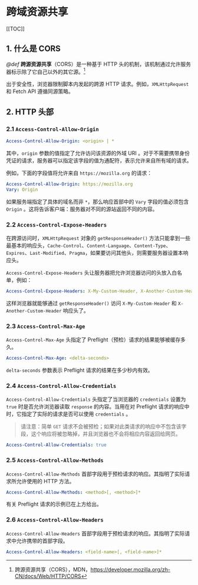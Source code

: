 # 跨域资源共享

[[TOC]]

## 1. 什么是 CORS

*@def* **跨源资源共享**（CORS）是一种基于 HTTP 头的机制，该机制通过允许服务器标示除了它自己以外的其它源。[^1]

[^1]: 跨源资源共享（CORS），MDN，<https://developer.mozilla.org/zh-CN/docs/Web/HTTP/CORS>

出于安全性，浏览器限制脚本内发起的跨源 HTTP 请求。例如，`XMLHttpRequest` 和 Fetch API 遵循同源策略。

## 2. HTTP 头部

### 2.1 `Access-Control-Allow-Origin`

```yaml
Access-Control-Allow-Origin: <origin> | *
```

其中，`origin` 参数的值指定了允许访问该资源的外域 URI 。对于不需要携带身份凭证的请求，服务器可以指定该字段的值为通配符，表示允许来自所有域的请求。

例如，下面的字段值将允许来自 `https://mozilla.org` 的请求：

```yaml
Access-Control-Allow-Origin: https://mozilla.org
Vary: Origin
```

如果服务端指定了具体的域名而非 `*`，那么响应首部中的 `Vary` 字段的值必须包含 `Origin` 。这将告诉客户端：服务器对不同的源站返回不同的内容。

### 2.2 `Access-Control-Expose-Headers`

在跨源访问时，`XMLHttpRequest` 对象的 `getResponseHeader()` 方法只能拿到一些最基本的响应头，`Cache-Control`、`Content-Language`、`Content-Type`、`Expires`、`Last-Modified`、`Pragma`，如果要访问其他头，则需要服务器设置本响应头。

`Access-Control-Expose-Headers` 头让服务器把允许浏览器访问的头放入白名单，例如：

```yaml
Access-Control-Expose-Headers: X-My-Custom-Header, X-Another-Custom-Header
```

这样浏览器就能够通过 `getResponseHeader()` 访问 `X-My-Custom-Header` 和 `X-Another-Custom-Header` 响应头了。

### 2.3 `Access-Control-Max-Age`

`Access-Control-Max-Age` 头指定了 Preflight（预检）请求的结果能够被缓存多久。

```yaml
Access-Control-Max-Age: <delta-seconds>
```

`delta-seconds` 参数表示 Preflight 请求的结果在多少秒内有效。

### 2.4 `Access-Control-Allow-Credentials`

`Access-Control-Allow-Credentials` 头指定了当浏览器的 `credentials` 设置为 `true` 时是否允许浏览器读取 `response` 的内容。当用在对 Preflight 请求的响应中时，它指定了实际的请求是否可以使用 `credentials` 。

> 请注意：简单 `GET` 请求不会被预检；如果对此类请求的响应中不包含该字段，这个响应将被忽略掉，并且浏览器也不会将相应内容返回给网页。

```yaml
Access-Control-Allow-Credentials: true
```

### 2.5 `Access-Control-Allow-Methods`

`Access-Control-Allow-Methods` 首部字段用于预检请求的响应。其指明了实际请求所允许使用的 HTTP 方法。

```yaml
Access-Control-Allow-Methods: <method>[, <method>]*
```

有关 Preflight 请求的示例已在上方给出。

### 2.6 `Access-Control-Allow-Headers`

`Access-Control-Allow-Headers` 首部字段用于预检请求的响应。其指明了实际请求中允许携带的首部字段。

```yaml
Access-Control-Allow-Headers: <field-name>[, <field-name>]*
```
